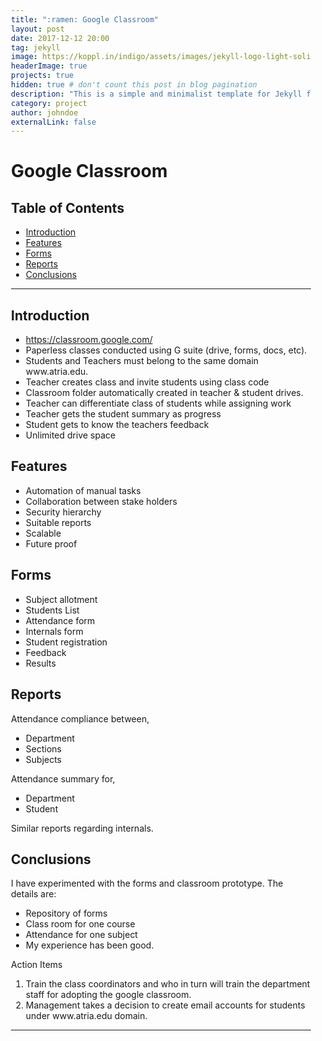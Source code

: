 ```yaml
---
title: ":ramen: Google Classroom"
layout: post
date: 2017-12-12 20:00
tag: jekyll
image: https://koppl.in/indigo/assets/images/jekyll-logo-light-solid.png
headerImage: true
projects: true
hidden: true # don't count this post in blog pagination
description: "This is a simple and minimalist template for Jekyll for those who likes to eat noodles."
category: project
author: johndoe
externalLink: false
---
```



<body>
<style type="text/css">body{ max-width:50%; margin:auto;}</style>
<script type="text/javascript" src="http://orgmode.org/org-info.js"></script>
<div id="content">
<h1 class="title">Google Classroom</h1>
<div id="table-of-contents">
<h2>Table of Contents</h2>
<div id="text-table-of-contents">
<ul>
<li><a href="#org0966e3f">Introduction</a></li>
<li><a href="#org5e7fc1e">Features</a></li>
<li><a href="#orgefb4555">Forms</a></li>
<li><a href="#org7d441f6">Reports</a></li>
<li><a href="#org64b2ed7">Conclusions</a></li>
</ul>
</div>
</div>
<hr />
<div id="outline-container-org0966e3f" class="outline-2">
<h2 id="org0966e3f">Introduction</h2>
<div class="outline-text-2" id="text-org0966e3f">
<ul class="org-ul">
<li><a href="https://classroom.google.com/">https://classroom.google.com/</a></li>
<li>Paperless classes conducted using G suite (drive, forms, docs,  etc).</li>
<li>Students and Teachers must belong to the same domain www.atria.edu.</li>
<li>Teacher creates class and invite students using class code</li>
<li>Classroom folder automatically created in teacher &amp; student drives.</li>
<li>Teacher can differentiate class of students while assigning work</li>
<li>Teacher gets the student summary as progress</li>
<li>Student gets to know the teachers feedback</li>
<li>Unlimited drive space</li>
</ul>
</div>
</div>

<div id="outline-container-org5e7fc1e" class="outline-2">
<h2 id="org5e7fc1e">Features</h2>
<div class="outline-text-2" id="text-org5e7fc1e">
<ul class="org-ul">
<li>Automation of manual tasks</li>
<li>Collaboration between stake holders</li>
<li>Security hierarchy</li>
<li>Suitable reports</li>
<li>Scalable</li>
<li>Future proof</li>
</ul>
</div>
</div>

<div id="outline-container-orgefb4555" class="outline-2">
<h2 id="orgefb4555">Forms</h2>
<div class="outline-text-2" id="text-orgefb4555">
<ul class="org-ul">
<li>Subject allotment</li>
<li>Students List</li>
<li>Attendance form</li>
<li>Internals form</li>
<li>Student registration</li>
<li>Feedback</li>
<li>Results</li>
</ul>
</div>
</div>

<div id="outline-container-org7d441f6" class="outline-2">
<h2 id="org7d441f6">Reports</h2>
<div class="outline-text-2" id="text-org7d441f6">
<p>
Attendance compliance between,
</p>

<ul class="org-ul">
<li>Department</li>
<li>Sections</li>
<li>Subjects</li>
</ul>

<p>
Attendance summary for,
</p>

<ul class="org-ul">
<li>Department</li>
<li>Student</li>
</ul>

<p>
Similar reports regarding internals.
</p>
</div>
</div>

<div id="outline-container-org64b2ed7" class="outline-2">
<h2 id="org64b2ed7">Conclusions</h2>
<div class="outline-text-2" id="text-org64b2ed7">
<p>
I have experimented with the forms and classroom prototype. The
details are:
</p>

<ul class="org-ul">
<li>Repository of forms</li>
<li>Class room for one course</li>
<li>Attendance for one subject</li>
<li>My experience has been good.</li>
</ul>

<p>
Action Items
</p>

<ol class="org-ol">
<li>Train the class coordinators and who in turn will train the
department staff for adopting the google classroom.</li>

<li>Management takes a decision to create email accounts for
students under www.atria.edu domain.</li>
</ol>

<hr />
</div>
</div>
</div>
</body>
</html>

